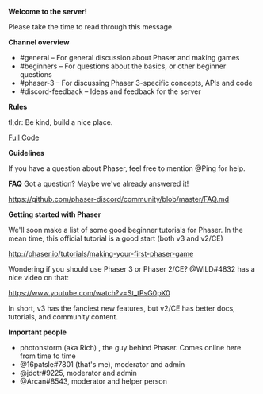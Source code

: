 **Welcome to the server!**

Please take the time to read through this message.

**Channel overview**

- #general – For general discussion about Phaser and making games
- #beginners – For questions about the basics, or other beginner questions
- #phaser-3 – For discussing Phaser 3-specific concepts, APIs and code
- #discord-feedback – Ideas and feedback for the server

**Rules**

tl;dr: Be kind, build a nice place.

[Full Code](code-of-conduct.md)

**Guidelines**

If you have a question about Phaser, feel free to mention @Ping for help.

**FAQ**
Got a question? Maybe we've already answered it!

https://github.com/phaser-discord/community/blob/master/FAQ.md

**Getting started with Phaser**

We'll soon make a list of some good beginner tutorials for Phaser.
In the mean time, this official tutorial is a good start (both v3 and v2/CE)

http://phaser.io/tutorials/making-your-first-phaser-game

Wondering if you should use Phaser 3 or Phaser 2/CE? @WiLD#4832 has a nice video on that:

https://www.youtube.com/watch?v=St_tPsG0pX0

In short, v3 has the fanciest new features, but v2/CE has better docs, tutorials, and community content.

**Important people**

- photonstorm (aka Rich) , the guy behind Phaser. Comes online here from time to time
- @16patsle#7801 (that's me), moderator and admin
- @jdotr#9225, moderator and admin
- @Arcan#8543, moderator and helper person
